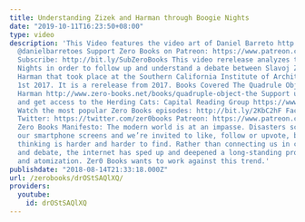 ```yaml
---
title: Understanding Zizek and Harman through Boogie Nights
date: "2019-10-11T16:23:50+08:00"
type: video
description: 'This Video features the video art of Daniel Barreto http://dbarreto.com
  @danielbarretoes Support Zero Books on Patreon: https://www.patreon.com/zerobooks
  Subscribe: http://bit.ly/SubZeroBooks This video rerelease analyzes the film Boogie
  Nights in order to follow up and understand a debate between Slavoj Zizek and Graham
  Harman that took place at the Southern California Institute of Architecture on March
  1st 2017. It is a rerelease from 2017. Books Covered The Quadrule Object by Graham
  Harman http://www.zero-books.net/books/quadruple-object-the Support us on Patreon
  and get access to the Herding Cats: Capital Reading Group https://www.patreon.com/zerobooks
  Watch the most popular Zero Books episodes: http://bit.ly/2KbC2hF Facebook: https://www.facebook.com/ZeroBooks/
  Twitter: https://twitter.com/zer0books Patreon: https://www.patreon.com/zerobooks
  Zero Books Manifesto: The modern world is at an impasse. Disasters scroll across
  our smartphone screens and we’re invited to like, follow or upvote, but critical
  thinking is harder and harder to find. Rather than connecting us in common struggle
  and debate, the internet has sped up and deepened a long-standing process of alienation
  and atomization. Zer0 Books wants to work against this trend.'
publishdate: "2018-08-14T21:33:18.000Z"
url: /zerobooks/drOStSAQlXQ/
providers:
  youtube:
    id: drOStSAQlXQ
---
```

